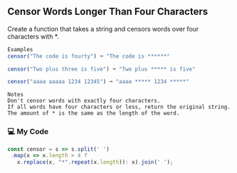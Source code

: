## Censor Words Longer Than Four Characters

Create a function that takes a string and censors words over four characters with *.
```js
Examples
censor("The code is fourty") ➞ "The code is ******"

censor("Two plus three is five") ➞ "Two plus ***** is five"

censor("aaaa aaaaa 1234 12345") ➞ "aaaa ***** 1234 *****"
```
```
Notes
Don't censor words with exactly four characters.
If all words have four characters or less, return the original string.
The amount of * is the same as the length of the word.
```
### :computer: My Code
```js
const censor = s => s.split(' ') 
 .map(x => x.length > 4 ?  
   x.replace(x, "*".repeat(x.length)): x).join(' ');
```
